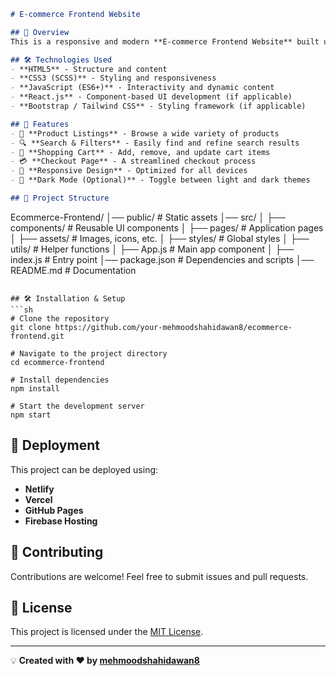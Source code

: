 ```markdown
# E-commerce Frontend Website

## 🚀 Overview
This is a responsive and modern **E-commerce Frontend Website** built using the latest web technologies. The project provides a seamless shopping experience with an intuitive UI, product listings, search functionality, and a shopping cart.

## 🛠️ Technologies Used
- **HTML5** - Structure and content
- **CSS3 (SCSS)** - Styling and responsiveness
- **JavaScript (ES6+)** - Interactivity and dynamic content
- **React.js** - Component-based UI development (if applicable)
- **Bootstrap / Tailwind CSS** - Styling framework (if applicable)

## 🎯 Features
- 🏬 **Product Listings** - Browse a wide variety of products
- 🔍 **Search & Filters** - Easily find and refine search results
- 🛒 **Shopping Cart** - Add, remove, and update cart items
- 💳 **Checkout Page** - A streamlined checkout process
- 📱 **Responsive Design** - Optimized for all devices
- 🌙 **Dark Mode (Optional)** - Toggle between light and dark themes

## 📂 Project Structure
```
Ecommerce-Frontend/
│── public/       # Static assets
│── src/
│   ├── components/  # Reusable UI components
│   ├── pages/       # Application pages
│   ├── assets/      # Images, icons, etc.
│   ├── styles/      # Global styles
│   ├── utils/       # Helper functions
│   ├── App.js       # Main app component
│   ├── index.js     # Entry point
│── package.json     # Dependencies and scripts
│── README.md        # Documentation
```

## 🛠️ Installation & Setup
```sh
# Clone the repository
git clone https://github.com/your-mehmoodshahidawan8/ecommerce-frontend.git

# Navigate to the project directory
cd ecommerce-frontend

# Install dependencies
npm install

# Start the development server
npm start
```



## 🚀 Deployment
This project can be deployed using:
- **Netlify**
- **Vercel**
- **GitHub Pages**
- **Firebase Hosting**

## 📌 Contributing
Contributions are welcome! Feel free to submit issues and pull requests.

## 📜 License
This project is licensed under the [MIT License](LICENSE).

---
💡 **Created with ❤️ by [mehmoodshahidawan8](https://github.com/your-mehmoodshahidawan8)**
```
